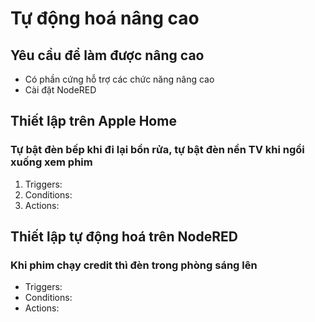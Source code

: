 # Tự động hoá nâng cao

## Yêu cầu để làm được nâng cao

* Có phần cứng hỗ trợ các chức năng nâng cao
* Cài đặt NodeRED

## Thiết lập trên Apple Home

### Tự bật đèn bếp khi đi lại bồn rửa, tự bật đèn nền TV khi ngồi xuống xem phim

1. Triggers:
2. Conditions:&#x20;
3. Actions:

## Thiết lập tự động hoá trên NodeRED

### Khi phim chạy credit thì đèn trong phòng sáng lên

* Triggers:
* Conditions:&#x20;
* Actions:
